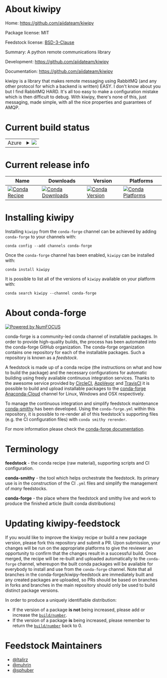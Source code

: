 About kiwipy
============

Home: https://github.com/aiidateam/kiwipy

Package license: MIT

Feedstock license: [BSD-3-Clause](https://github.com/conda-forge/kiwipy-feedstock/blob/master/LICENSE.txt)

Summary: A python remote communications library

Development: https://github.com/aiidateam/kiwipy

Documentation: https://github.com/aiidateam/kiwipy

kiwipy is a library that makes remote messaging using RabbitMQ (and any
other protocol for which a backend is written) EASY. I don't know about
you but I find RabbitMQ HARD. It's all too easy to make a configuration
mistake which is then difficult to debug. With kiwipy, there's none of
this, just messaging, made simple, with all the nice properties and
guarantees of AMQP.


Current build status
====================


<table>
    
  <tr>
    <td>Azure</td>
    <td>
      <details>
        <summary>
          <a href="https://dev.azure.com/conda-forge/feedstock-builds/_build/latest?definitionId=503&branchName=master">
            <img src="https://dev.azure.com/conda-forge/feedstock-builds/_apis/build/status/kiwipy-feedstock?branchName=master">
          </a>
        </summary>
        <table>
          <thead><tr><th>Variant</th><th>Status</th></tr></thead>
          <tbody><tr>
              <td>linux_64_python3.6.____73_pypy</td>
              <td>
                <a href="https://dev.azure.com/conda-forge/feedstock-builds/_build/latest?definitionId=503&branchName=master">
                  <img src="https://dev.azure.com/conda-forge/feedstock-builds/_apis/build/status/kiwipy-feedstock?branchName=master&jobName=linux&configuration=linux_64_python3.6.____73_pypy" alt="variant">
                </a>
              </td>
            </tr><tr>
              <td>linux_64_python3.6.____cpython</td>
              <td>
                <a href="https://dev.azure.com/conda-forge/feedstock-builds/_build/latest?definitionId=503&branchName=master">
                  <img src="https://dev.azure.com/conda-forge/feedstock-builds/_apis/build/status/kiwipy-feedstock?branchName=master&jobName=linux&configuration=linux_64_python3.6.____cpython" alt="variant">
                </a>
              </td>
            </tr><tr>
              <td>linux_64_python3.7.____cpython</td>
              <td>
                <a href="https://dev.azure.com/conda-forge/feedstock-builds/_build/latest?definitionId=503&branchName=master">
                  <img src="https://dev.azure.com/conda-forge/feedstock-builds/_apis/build/status/kiwipy-feedstock?branchName=master&jobName=linux&configuration=linux_64_python3.7.____cpython" alt="variant">
                </a>
              </td>
            </tr><tr>
              <td>linux_64_python3.8.____cpython</td>
              <td>
                <a href="https://dev.azure.com/conda-forge/feedstock-builds/_build/latest?definitionId=503&branchName=master">
                  <img src="https://dev.azure.com/conda-forge/feedstock-builds/_apis/build/status/kiwipy-feedstock?branchName=master&jobName=linux&configuration=linux_64_python3.8.____cpython" alt="variant">
                </a>
              </td>
            </tr><tr>
              <td>osx_64_python3.6.____73_pypy</td>
              <td>
                <a href="https://dev.azure.com/conda-forge/feedstock-builds/_build/latest?definitionId=503&branchName=master">
                  <img src="https://dev.azure.com/conda-forge/feedstock-builds/_apis/build/status/kiwipy-feedstock?branchName=master&jobName=osx&configuration=osx_64_python3.6.____73_pypy" alt="variant">
                </a>
              </td>
            </tr><tr>
              <td>osx_64_python3.6.____cpython</td>
              <td>
                <a href="https://dev.azure.com/conda-forge/feedstock-builds/_build/latest?definitionId=503&branchName=master">
                  <img src="https://dev.azure.com/conda-forge/feedstock-builds/_apis/build/status/kiwipy-feedstock?branchName=master&jobName=osx&configuration=osx_64_python3.6.____cpython" alt="variant">
                </a>
              </td>
            </tr><tr>
              <td>osx_64_python3.7.____cpython</td>
              <td>
                <a href="https://dev.azure.com/conda-forge/feedstock-builds/_build/latest?definitionId=503&branchName=master">
                  <img src="https://dev.azure.com/conda-forge/feedstock-builds/_apis/build/status/kiwipy-feedstock?branchName=master&jobName=osx&configuration=osx_64_python3.7.____cpython" alt="variant">
                </a>
              </td>
            </tr><tr>
              <td>osx_64_python3.8.____cpython</td>
              <td>
                <a href="https://dev.azure.com/conda-forge/feedstock-builds/_build/latest?definitionId=503&branchName=master">
                  <img src="https://dev.azure.com/conda-forge/feedstock-builds/_apis/build/status/kiwipy-feedstock?branchName=master&jobName=osx&configuration=osx_64_python3.8.____cpython" alt="variant">
                </a>
              </td>
            </tr><tr>
              <td>win_64_python3.6.____cpython</td>
              <td>
                <a href="https://dev.azure.com/conda-forge/feedstock-builds/_build/latest?definitionId=503&branchName=master">
                  <img src="https://dev.azure.com/conda-forge/feedstock-builds/_apis/build/status/kiwipy-feedstock?branchName=master&jobName=win&configuration=win_64_python3.6.____cpython" alt="variant">
                </a>
              </td>
            </tr><tr>
              <td>win_64_python3.7.____cpython</td>
              <td>
                <a href="https://dev.azure.com/conda-forge/feedstock-builds/_build/latest?definitionId=503&branchName=master">
                  <img src="https://dev.azure.com/conda-forge/feedstock-builds/_apis/build/status/kiwipy-feedstock?branchName=master&jobName=win&configuration=win_64_python3.7.____cpython" alt="variant">
                </a>
              </td>
            </tr><tr>
              <td>win_64_python3.8.____cpython</td>
              <td>
                <a href="https://dev.azure.com/conda-forge/feedstock-builds/_build/latest?definitionId=503&branchName=master">
                  <img src="https://dev.azure.com/conda-forge/feedstock-builds/_apis/build/status/kiwipy-feedstock?branchName=master&jobName=win&configuration=win_64_python3.8.____cpython" alt="variant">
                </a>
              </td>
            </tr>
          </tbody>
        </table>
      </details>
    </td>
  </tr>
</table>

Current release info
====================

| Name | Downloads | Version | Platforms |
| --- | --- | --- | --- |
| [![Conda Recipe](https://img.shields.io/badge/recipe-kiwipy-green.svg)](https://anaconda.org/conda-forge/kiwipy) | [![Conda Downloads](https://img.shields.io/conda/dn/conda-forge/kiwipy.svg)](https://anaconda.org/conda-forge/kiwipy) | [![Conda Version](https://img.shields.io/conda/vn/conda-forge/kiwipy.svg)](https://anaconda.org/conda-forge/kiwipy) | [![Conda Platforms](https://img.shields.io/conda/pn/conda-forge/kiwipy.svg)](https://anaconda.org/conda-forge/kiwipy) |

Installing kiwipy
=================

Installing `kiwipy` from the `conda-forge` channel can be achieved by adding `conda-forge` to your channels with:

```
conda config --add channels conda-forge
```

Once the `conda-forge` channel has been enabled, `kiwipy` can be installed with:

```
conda install kiwipy
```

It is possible to list all of the versions of `kiwipy` available on your platform with:

```
conda search kiwipy --channel conda-forge
```


About conda-forge
=================

[![Powered by NumFOCUS](https://img.shields.io/badge/powered%20by-NumFOCUS-orange.svg?style=flat&colorA=E1523D&colorB=007D8A)](http://numfocus.org)

conda-forge is a community-led conda channel of installable packages.
In order to provide high-quality builds, the process has been automated into the
conda-forge GitHub organization. The conda-forge organization contains one repository
for each of the installable packages. Such a repository is known as a *feedstock*.

A feedstock is made up of a conda recipe (the instructions on what and how to build
the package) and the necessary configurations for automatic building using freely
available continuous integration services. Thanks to the awesome service provided by
[CircleCI](https://circleci.com/), [AppVeyor](https://www.appveyor.com/)
and [TravisCI](https://travis-ci.com/) it is possible to build and upload installable
packages to the [conda-forge](https://anaconda.org/conda-forge)
[Anaconda-Cloud](https://anaconda.org/) channel for Linux, Windows and OSX respectively.

To manage the continuous integration and simplify feedstock maintenance
[conda-smithy](https://github.com/conda-forge/conda-smithy) has been developed.
Using the ``conda-forge.yml`` within this repository, it is possible to re-render all of
this feedstock's supporting files (e.g. the CI configuration files) with ``conda smithy rerender``.

For more information please check the [conda-forge documentation](https://conda-forge.org/docs/).

Terminology
===========

**feedstock** - the conda recipe (raw material), supporting scripts and CI configuration.

**conda-smithy** - the tool which helps orchestrate the feedstock.
                   Its primary use is in the construction of the CI ``.yml`` files
                   and simplify the management of *many* feedstocks.

**conda-forge** - the place where the feedstock and smithy live and work to
                  produce the finished article (built conda distributions)


Updating kiwipy-feedstock
=========================

If you would like to improve the kiwipy recipe or build a new
package version, please fork this repository and submit a PR. Upon submission,
your changes will be run on the appropriate platforms to give the reviewer an
opportunity to confirm that the changes result in a successful build. Once
merged, the recipe will be re-built and uploaded automatically to the
`conda-forge` channel, whereupon the built conda packages will be available for
everybody to install and use from the `conda-forge` channel.
Note that all branches in the conda-forge/kiwipy-feedstock are
immediately built and any created packages are uploaded, so PRs should be based
on branches in forks and branches in the main repository should only be used to
build distinct package versions.

In order to produce a uniquely identifiable distribution:
 * If the version of a package **is not** being increased, please add or increase
   the [``build/number``](https://conda.io/docs/user-guide/tasks/build-packages/define-metadata.html#build-number-and-string).
 * If the version of a package **is** being increased, please remember to return
   the [``build/number``](https://conda.io/docs/user-guide/tasks/build-packages/define-metadata.html#build-number-and-string)
   back to 0.

Feedstock Maintainers
=====================

* [@ltalirz](https://github.com/ltalirz/)
* [@muhrin](https://github.com/muhrin/)
* [@sphuber](https://github.com/sphuber/)

